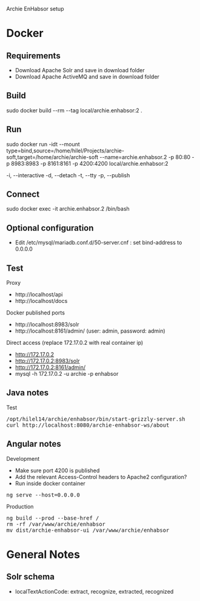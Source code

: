 Archie EnHabsor setup

# Docker

## Requirements
* Download Apache Solr and save in download folder
* Download Apache ActiveMQ and save in download folder

## Build
sudo docker build --rm --tag local/archie.enhabsor:2 .

## Run
sudo docker run -idt --mount type=bind,source=/home/hilel/Projects/archie-soft,target=/home/archie/archie-soft --name=archie.enhabsor.2 -p 80:80 -p 8983:8983 -p 8161:8161 -p 4200:4200 local/archie.enhabsor:2

-i, --interactive 
-d, --detach 
-t, --tty 
-p, --publish

## Connect
sudo docker exec -it archie.enhabsor.2 /bin/bash

## Optional configuration
* Edit /etc/mysql/mariadb.conf.d/50-server.cnf : set bind-address to 0.0.0.0

## Test

Proxy
* http://localhost/api
* http://localhost/docs

Docker published ports
* http://localhost:8983/solr
* http://localhost:8161/admin/ (user: admin, password: admin)

Direct access (replace 172.17.0.2 with real container ip)
* http://172.17.0.2
* http://172.17.0.2:8983/solr
* http://172.17.0.2:8161/admin/
* mysql -h 172.17.0.2 -u archie -p enhabsor

## Java notes

Test
<pre>
/opt/hilel14/archie/enhabsor/bin/start-grizzly-server.sh
curl http://localhost:8080/archie-enhabsor-ws/about
</pre>

## Angular notes

Development

* Make sure port 4200 is published
* Add the relevant Access-Control headers to Apache2 configuration?
* Run inside docker container
<pre>
ng serve --host=0.0.0.0
</pre>

Production
<pre>
ng build --prod --base-href /
rm -rf /var/www/archie/enhabsor
mv dist/archie-enhabsor-ui /var/www/archie/enhabsor
</pre>

# General Notes

## Solr schema
* localTextActionCode: extract, recognize, extracted, recognized
